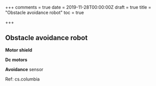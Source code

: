 +++
comments = true
date = 2019-11-28T00:00:00Z
draft = true
title = "Obstacle avoidance robot"
toc = true

+++
## Obstacle avoidance robot

**Motor shield**

**Dc motors**

**Avoidance** sensor

Ref: cs.columbia